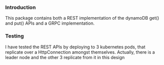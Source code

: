### Introduction
This package contains both a REST implementation of 
the dynamoDB get() and put() APIs and a GRPC implementation.

### Testing
I have tested the REST APIs by deploying to 3 kubernetes pods, that
replicate over a HttpConnection amongst themselves. Actually,
there is a leader node and the other 3 replicate from it in this design

